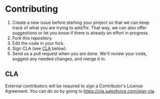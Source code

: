 # Contributing

1. Create a new issue before starting your project so that we can keep track of what you are trying to add/fix. That way, we can also offer suggestions or let you know if there is already an effort in progress.
2. Fork this repository.
3. Edit the code in your fork.
4. Sign CLA (see [CLA](#cla) below).
5. Send us a pull request when you are done. We'll review your code, suggest any needed changes, and merge it in.

## CLA

External contributors will be required to sign a Contributor's License Agreement. You can do so by going to <https://cla.salesforce.com/sign-cla>.

